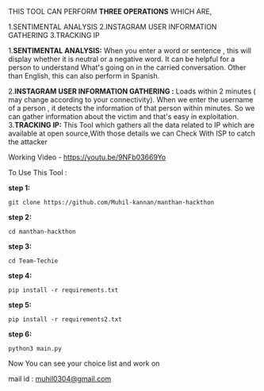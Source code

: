 THIS TOOL CAN PERFORM **THREE OPERATIONS** 
WHICH ARE,

1.SENTIMENTAL ANALYSIS
2.INSTAGRAM USER INFORMATION  GATHERING 
3.TRACKING IP 

1.**SENTIMENTAL ANALYSIS:**
When you enter a word or sentence , this will display whether it is neutral or a negative word. 
It can be helpful for a person to understand What's going on in the carried conversation. 
Other than English, this can also perform in Spanish.

2.**INSTAGRAM USER INFORMATION  GATHERING :**
Loads within 2 minutes ( may change according to your connectivity).
When we enter the username of a person ,  it detects the information of that person within minutes. So we can gather information about the victim and that's easy in exploitation.
3.**TRACKING IP:**
  This Tool which gathers all the data related to IP which
are available at open source,With those details we can Check With ISP
to catch the attacker

Working Video - https://youtu.be/9NFb03669Yo

To Use This Tool :

**step 1:**

	git clone https://github.com/Muhil-kannan/manthan-hackthon
	
**step 2:**

	cd manthan-hackthon
**step 3:**

	cd Team-Techie
**step 4:**

	pip install -r requirements.txt
**step 5:**

	pip install -r requirements2.txt	
**step 6:**

	python3 main.py
	
Now You can see your choice list and work on 

mail id : muhil0304@gmail.com
	
